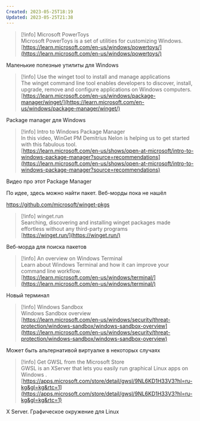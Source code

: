 ```yaml
---
Created: 2023-05-25T18:19
Updated: 2023-05-25T21:38
---
```

> [!info] Microsoft PowerToys  
> Microsoft PowerToys is a set of utilities for customizing Windows.  
> [https://learn.microsoft.com/en-us/windows/powertoys/](https://learn.microsoft.com/en-us/windows/powertoys/)  

Маленькие полезные утилиты для Windows

> [!info] Use the winget tool to install and manage applications  
> The winget command line tool enables developers to discover, install, upgrade, remove and configure applications on Windows computers.  
> [https://learn.microsoft.com/en-us/windows/package-manager/winget/](https://learn.microsoft.com/en-us/windows/package-manager/winget/)  

Package manager для Windows

> [!info] Intro to Windows Package Manager  
> In this video, WinGet PM Demitrius Nelon is helping us to get started with this fabulous tool.  
> [https://learn.microsoft.com/en-us/shows/open-at-microsoft/intro-to-windows-package-manager?source=recommendations](https://learn.microsoft.com/en-us/shows/open-at-microsoft/intro-to-windows-package-manager?source=recommendations)  

Видео про этот Package Manager

По идее, здесь можно найти пакет. Веб-морды пока не нашёл

https://github.com/microsoft/winget-pkgs

> [!info] winget.run  
> Searching, discovering and installing winget packages made effortless without any third-party programs  
> [https://winget.run/](https://winget.run/)  

Веб-морда для поиска пакетов

> [!info] An overview on Windows Terminal  
> Learn about Windows Terminal and how it can improve your command line workflow.  
> [https://learn.microsoft.com/en-us/windows/terminal/](https://learn.microsoft.com/en-us/windows/terminal/)  

Новый терминал

> [!info] Windows Sandbox  
> Windows Sandbox overview  
> [https://learn.microsoft.com/en-us/windows/security/threat-protection/windows-sandbox/windows-sandbox-overview](https://learn.microsoft.com/en-us/windows/security/threat-protection/windows-sandbox/windows-sandbox-overview)  

Может быть альтернативой виртуалке в некоторых случаях

> [!info] Get GWSL from the Microsoft Store  
> GWSL is an XServer that lets you easily run graphical Linux apps on Windows .  
> [https://apps.microsoft.com/store/detail/gwsl/9NL6KD1H33V3?hl=ru-kg&gl=kg&rtc=1](https://apps.microsoft.com/store/detail/gwsl/9NL6KD1H33V3?hl=ru-kg&gl=kg&rtc=1)  

X Server. Графическое окружение для Linux